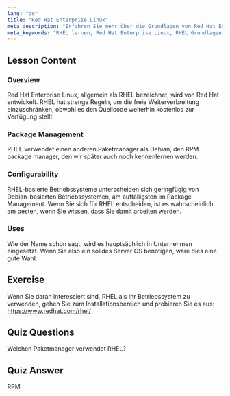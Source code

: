 ```yaml
---
lang: "de"
title: "Red Hat Enterprise Linux"
meta_description: "Erfahren Sie mehr über die Grundlagen von Red Hat Enterprise Linux (RHEL), seinen RPM package manager und seine Unternehmensanwendungen. Verstehen Sie die Kernunterschiede und Vorteile von RHEL."
meta_keywords: "RHEL lernen, Red Hat Enterprise Linux, RHEL Grundlagen, RPM package manager, Linux Server OS, RHEL für Anfänger, RHEL Leitfaden"
---
```


## Lesson Content

### Overview

Red Hat Enterprise Linux, allgemein als RHEL bezeichnet, wird von Red Hat entwickelt. RHEL hat strenge Regeln, um die freie Weiterverbreitung einzuschränken, obwohl es den Quellcode weiterhin kostenlos zur Verfügung stellt.

### Package Management

RHEL verwendet einen anderen Paketmanager als Debian, den RPM package manager, den wir später auch noch kennenlernen werden.

### Configurability

RHEL-basierte Betriebssysteme unterscheiden sich geringfügig von Debian-basierten Betriebssystemen, am auffälligsten im Package Management. Wenn Sie sich für RHEL entscheiden, ist es wahrscheinlich am besten, wenn Sie wissen, dass Sie damit arbeiten werden.

### Uses

Wie der Name schon sagt, wird es hauptsächlich in Unternehmen eingesetzt. Wenn Sie also ein solides Server OS benötigen, wäre dies eine gute Wahl.

## Exercise

Wenn Sie daran interessiert sind, RHEL als Ihr Betriebssystem zu verwenden, gehen Sie zum Installationsbereich und probieren Sie es aus: <https://www.redhat.com/rhel/>

## Quiz Questions

Welchen Paketmanager verwendet RHEL?

## Quiz Answer

RPM
